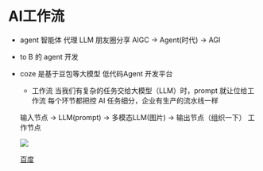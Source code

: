 # AI工作流
 - agent 智能体 代理  LLM
  朋友圈分享 
 AIGC -> Agent(时代) -> AGI
 
 - to B 的 agent 开发
 
 - coze 是基于豆包等大模型 低代码Agent 开发平台
   - 工作流 
   当我们有复杂的任务交给大模型（LLM）时，prompt 就让位给工作流
   每个环节都把控 
   AI 任务细分，企业有生产的流水线一样

   输入节点 -> LLM(prompt) -> 多模态LLM(图片) -> 输出节点（组织一下）
   工作节点 

   ![](https://p9-xtjj-sign.byteimg.com/tos-cn-i-73owjymdk6/8a921790bbbc4365813f39914eaeb848~tplv-73owjymdk6-jj-mark-v1:0:0:0:0:5o6Y6YeR5oqA5pyv56S-5Yy6IEAg6Ziz54Gr6ZSF:q75.awebp?rk3s=f64ab15b&x-expires=1733229010&x-signature=Fnp6WSeVmR9BQwKgvfcWjOtuSn4%3D)

   [百度](https://baidu.com)